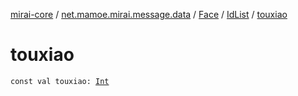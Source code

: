 [mirai-core](../../../index.md) / [net.mamoe.mirai.message.data](../../index.md) / [Face](../index.md) / [IdList](index.md) / [touxiao](./touxiao.md)

# touxiao

`const val touxiao: `[`Int`](https://kotlinlang.org/api/latest/jvm/stdlib/kotlin/-int/index.html)